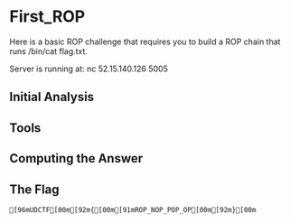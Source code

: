 # First_ROP
Here is a basic ROP challenge that requires you to build a ROP chain that runs /bin/cat flag.txt. 

Server is running at: nc 52.15.140.126 5005

## Initial Analysis 



## Tools 



## Computing the Answer 



## The Flag 
```bash
[96mUDCTF[00m[92m{[00m[91mROP_NOP_POP_OP[00m[92m}[00m
```